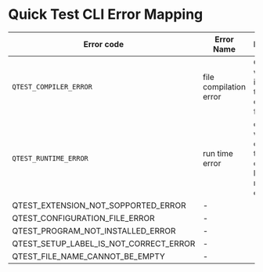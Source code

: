 # Quick Test CLI Error Mapping

| Error code                             | Error Name             | Description                                                         | Solution                                                                                             |
|----------------------------------------|------------------------|---------------------------------------------------------------------|------------------------------------------------------------------------------------------------------|
| `QTEST_COMPILER_ERROR`                 | file compilation error | Occurs when there is an error trying to compile a file              | Check if they have installed the compiler/programming language of the file you are trying to compile |
| `QTEST_RUNTIME_ERROR`                  | run time error         | occurs when any of the files that are obtained have a runtime error | fix the error in the file you are running                                                            |
| QTEST_EXTENSION_NOT_SOPPORTED_ERROR    | -                      | -                                                                   | -                                                                                                    |
| QTEST_CONFIGURATION_FILE_ERROR         | -                      | -                                                                   | -                                                                                                    |
| QTEST_PROGRAM_NOT_INSTALLED_ERROR      | -                      | -                                                                   | -                                                                                                    |
| QTEST_SETUP_LABEL_IS_NOT_CORRECT_ERROR | -                      | -                                                                   | -                                                                                                    |
| QTEST_FILE_NAME_CANNOT_BE_EMPTY        | -                      | -                                                                   | -                                                                                                    |
